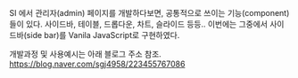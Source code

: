 SI 에서 관리자(admin) 페이지를 개발하다보면, 공통적으로 쓰이는 기능(component)들이 있다.
사이드바, 테이블, 드롭다운, 차트, 슬라이드 등등..
이번에는 그중에서 사이드바(side bar)를 Vanila JavaScript로 구현하였다.

개발과정 및 사용예시는 아래 블로그 주소 참조.
https://blog.naver.com/sgj4958/223455767086
